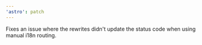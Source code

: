 ```yaml
---
'astro': patch
---
```


Fixes an issue where the rewrites didn't update the status code when using manual i18n routing.
